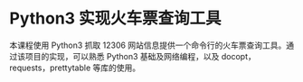 # Python3 实现火车票查询工具

本课程使用 Python3 抓取 12306 网站信息提供一个命令行的火车票查询工具。通过该项目的实现，可以熟悉 Python3 基础及网络编程，以及 docopt，requests，prettytable 等库的使用。